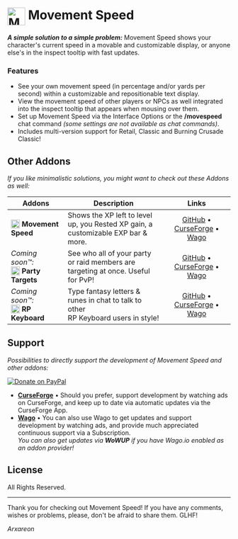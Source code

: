 # [<img src="https://wago-addons.ams3.digitaloceanspaces.com/thumbnails/Ejl21mndIAdtw5Dg1QPGxcC0qGgzkaeV0mpLoXop.png" alt="Movement Speed Logo" width="40" height="40" align="top">](#-movement-speed) Movement Speed

***A simple solution to a simple problem:*** Movement Speed shows your character's current speed in a movable and customizable display, or anyone else's in the inspect tooltip with fast updates.

### Features
- See your own movement speed (in percentage and/or yards per second) within a customizable and repositionable text display.
- View the movement speed of other players or NPCs as well integrated into the inspect tooltip that appears when mousing over them.
- Set up Movement Speed via the Interface Options or the **/movespeed** chat command *(some settings are not available as chat commands)*.
- Includes multi-version support for Retail, Classic and Burning Crusade Classic!

## Other Addons
*If you like minimalistic solutions, you might want to check out these Addons as well:*

| Addons | Description | Links |
|-|-|:-:|
| [<img src="https://wago-addons.ams3.digitaloceanspaces.com/thumbnails/FWxJtQUjJe24aWsbIwEUeN4ga6hHKkmB5UUci5AW.png" alt="Movement Speed Logo" width="20" height="20" align="top">](#other-addons) **Movement Speed** | Shows the XP left to level up, you Rested XP gain, a<br>customizable EXP bar & more. | [GitHub](https://github.com/Arxareon/RemainingXP) • [CurseForge](https://www.curseforge.com/wow/addons/remaining-xp) • [Wago](https://addons.wago.io/addons/remaining-xp) |
| *Coming soon™:* <br> [<img src="https://wago-addons.ams3.digitaloceanspaces.com/thumbnails/CmtzQg7JfpeZBchDcOx4qF7mUz5QaCCJrf22knx4.png" alt="Party Targets Logo" width="20" height="20" align="top">](#other-addons) **Party Targets** | See who all of your party or raid members are<br>targeting at once. Useful for PvP! | [GitHub](https://github.com/Arxareon/PartyTargets) • [CurseForge](https://www.curseforge.com/wow/addons/party-targets-addon) • [Wago](https://addons.wago.io/addons/party-targets) |
| *Coming soon™:* <br> [<img src="https://wago-addons.ams3.digitaloceanspaces.com/thumbnails/ItNTG9RkclzoxYCape4RAavnM9s3TePvcwMz4u1p.png" alt="Party Targets Logo" width="20" height="20" align="top">](#other-addons) **RP Keyboard** | Type fantasy letters & runes in chat to talk to other<br>RP Keyboard users in style! | [GitHub](https://github.com/Arxareon/RPKeyboard) • [CurseForge](https://www.curseforge.com/wow/addons/rp-keyboard) • [Wago](https://addons.wago.io/addons/rp-keyboard) |

## Support
*Possibilities to directly support the development of Movement Speed and other addons:*

[![Donate on PayPal](https://upload.wikimedia.org/wikipedia/commons/thumb/b/b5/PayPal.svg/124px-PayPal.svg.png)](https://www.paypal.com/donate/?hosted_button_id=Z4FSAFKA5LX98)
- [**CurseForge**](https://www.curseforge.com/wow/addons/movement-speed) • Should you prefer, support development by watching ads on CurseForge, and keep up to date via automatic updates via the CurseForge App.
- [**Wago**](https://addons.wago.io/addons/movement-speed) • You can also use Wago to get updates and support development by watching ads, and provide much appreciated continuous support via a Subscription.
<br> *You can also get updates via **WoWUP** if you have Wago.io enabled as an addon provider!*

## License
All Rights Reserved.

- - -
Thank you for checking out Movement Speed!
If you have any comments, wishes or problems, please, don't be afraid to share them. GLHF!

*Arxareon*
